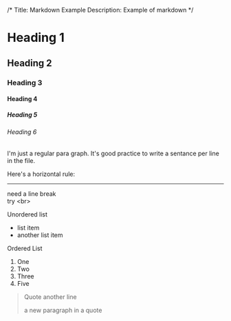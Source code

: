 /*
Title: Markdown Example
Description: Example of markdown
*/

# Heading 1

## Heading 2

### Heading 3

#### Heading 4

##### Heading 5

###### Heading 6

I'm just a regular para graph.
It's good practice to write a sentance per line in the file.

Here's a horizontal rule:

---

need a line break<br/>
try &lt;br&gt;

Unordered list
- list item
- another list item


Ordered List
1. One
1. Two
1. Three
5. Five

> Quote
> another line
>
> a new paragraph in a quote


